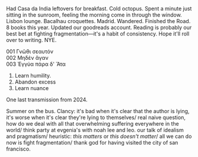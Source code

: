 Had Casa da India leftovers for breakfast. Cold octopus. Spent a minute just sitting in the sunroom, feeling the morning come in through the window. Lisbon lounge. Bacalhau croquettes. Madrid. Wandered. Finished the Road. 8 books this year. Updated our goodreads account. Reading is probably our best bet at fighting fragmentation—it's a habit of consistency. Hope it'll roll over to writing. NYE.

001	Γνῶθι σεαυτόν	
002	Μηδὲν ἄγαν	
003	Ἐγγύα πάρα δ' Ἄτα	

1. Learn humility.
2. Abandon excess 
3. Learn nuance

One last transmission from 2024.

Summer on the bus. Clancy: it's bad when it's clear that the author is lying, it's worse when it's clear they're lying to themselves/ real naive question, how do we deal with all that overwhelming suffering everywhere in the world/ think party at evgenia's with noah lee and leo. our talk of idealism and pragmatism/ heuristic: *this matters* or *this doesn't matter*/ all we can do now is fight fragmentation/ thank god for having visited the city of san francisco.
